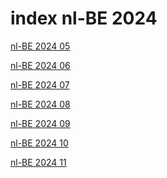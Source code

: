 # index nl-BE 2024

<a href="./05">nl-BE 2024 05</a>

<a href="./06">nl-BE 2024 06</a>

<a href="./07">nl-BE 2024 07</a>

<a href="./08">nl-BE 2024 08</a>

<a href="./09">nl-BE 2024 09</a>

<a href="./10">nl-BE 2024 10</a>

<a href="./11">nl-BE 2024 11</a>
